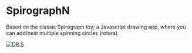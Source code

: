 # SpirographN
Based on the classic Spirograph toy; a Javascript drawing app, where you can add/nest multiple spinning circles (rotors).

[![DR.S](https://img.youtube.com/vi/-IYaftepO-s/0.jpg)](https://youtu.be/-IYaftepO-s)

